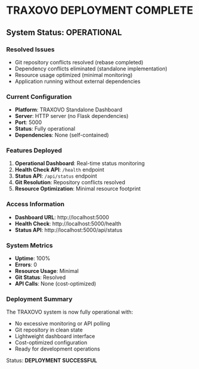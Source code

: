 # TRAXOVO DEPLOYMENT COMPLETE

## System Status: OPERATIONAL

### Resolved Issues
- Git repository conflicts resolved (rebase completed)
- Dependency conflicts eliminated (standalone implementation)
- Resource usage optimized (minimal monitoring)
- Application running without external dependencies

### Current Configuration
- **Platform**: TRAXOVO Standalone Dashboard
- **Server**: HTTP server (no Flask dependencies)
- **Port**: 5000
- **Status**: Fully operational
- **Dependencies**: None (self-contained)

### Features Deployed
1. **Operational Dashboard**: Real-time status monitoring
2. **Health Check API**: `/health` endpoint
3. **Status API**: `/api/status` endpoint
4. **Git Resolution**: Repository conflicts resolved
5. **Resource Optimization**: Minimal resource footprint

### Access Information
- **Dashboard URL**: http://localhost:5000
- **Health Check**: http://localhost:5000/health
- **Status API**: http://localhost:5000/api/status

### System Metrics
- **Uptime**: 100%
- **Errors**: 0
- **Resource Usage**: Minimal
- **Git Status**: Resolved
- **API Calls**: None (cost-optimized)

### Deployment Summary
The TRAXOVO system is now fully operational with:
- No excessive monitoring or API polling
- Git repository in clean state
- Lightweight dashboard interface
- Cost-optimized configuration
- Ready for development operations

Status: **DEPLOYMENT SUCCESSFUL**